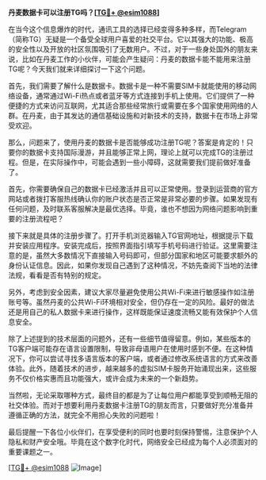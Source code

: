 **丹麦数据卡可以注册TG吗？[[TG💪+ @esim1088](https://t.me/s/esim1088)]**

在当今这个信息爆炸的时代，通讯工具的选择已经变得多种多样，而Telegram（简称TG）无疑是一个备受全球用户喜爱的社交平台。它以其强大的功能、极高的安全性以及开放的社区氛围吸引了无数用户。不过，对于一些身处国外的朋友来说，比如在丹麦工作的小伙伴，可能会产生疑问：丹麦的数据卡能不能用来注册TG呢？今天我们就来详细探讨一下这个问题。

首先，我们需要了解什么是数据卡。数据卡是一种不需要SIM卡就能使用的移动网络设备，通常通过Wi-Fi热点或者蓝牙等方式连接到手机上使用。它们提供了一种便捷的方式来访问互联网，尤其适合那些经常旅行或需要在多个国家使用网络的人群。在丹麦，由于其发达的通信基础设施和对新技术的支持，数据卡在市场上非常受欢迎。

那么，问题来了，使用丹麦的数据卡是否能够成功注册TG呢？答案是肯定的！只要你的数据卡支持国际漫游，并且能够正常上网，理论上就可以完成TG的注册过程。但是，在实际操作中，可能会遇到一些小障碍，这就需要我们提前做好准备了。

首先，你需要确保自己的数据卡已经激活并且可以正常使用。登录到运营商的官方网站或者拨打客服热线确认你的账户状态是否正常是非常必要的步骤。如果发现有任何问题，及时联系客服解决是最优选择。毕竟，谁也不想因为网络问题影响到重要的注册流程吧？

接下来就是具体的注册步骤了。打开手机浏览器输入TG官网地址，根据提示下载并安装应用程序。安装完成后，按照界面指引填写手机号码进行验证。这里需要注意的是，虽然大多数情况下直接输入号码即可，但部分国家和地区可能要求额外的身份认证信息。因此，如果你发现自己遇到了这种情况，不妨先查阅下当地的法律法规，看看是否有特别的规定。

另外，考虑到安全因素，建议大家尽量避免使用公共Wi-Fi来进行敏感操作如注册账号等。虽然丹麦的公共Wi-Fi环境相对安全，但仍存在一定的风险。最好的做法还是用自己的私人数据卡来进行操作，这样既能保证速度流畅又能有效保护个人信息安全。

除了上述提到的技术层面的问题外，还有一些细节值得留意。例如，某些版本的TG客户端可能存在语言设置限制，导致非母语用户在使用时感到不便。在这种情况下，你可以尝试寻找多语言版本的客户端，或者通过修改系统语言的方式来改善体验。此外，随着技术的进步，越来越多的虚拟SIM卡服务开始涌现出来，这些服务不仅价格实惠而且功能强大，或许会成为未来的一个新趋势。

当然啦，无论采取哪种方式，最终目的都是为了让每位用户都能享受到顺畅无阻的社交体验。而对于想要利用丹麦数据卡注册TG的朋友而言，只要做好充分准备并遵循正确的方法，就完全不用担心失败的问题啦！

最后提醒一下各位小伙伴们，在享受便利的同时也要时刻保持警惕，注意保护个人隐私和财产安全哦。毕竟在这个数字化时代，网络安全已经成为每个人必须面对的重要课题之一。

[[TG💪+ @esim1088](https://t.me/s/esim1088) ![Image](https://i.postimg.cc/4NQfJmqS/Snipaste-2025-05-13-00-14-12.png)]